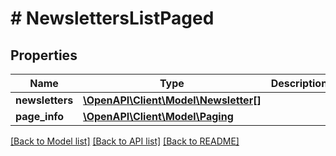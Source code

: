 # # NewslettersListPaged

## Properties

Name | Type | Description | Notes
------------ | ------------- | ------------- | -------------
**newsletters** | [**\OpenAPI\Client\Model\Newsletter[]**](Newsletter.md) |  | [optional]
**page_info** | [**\OpenAPI\Client\Model\Paging**](Paging.md) |  | [optional]

[[Back to Model list]](../../README.md#models) [[Back to API list]](../../README.md#endpoints) [[Back to README]](../../README.md)
